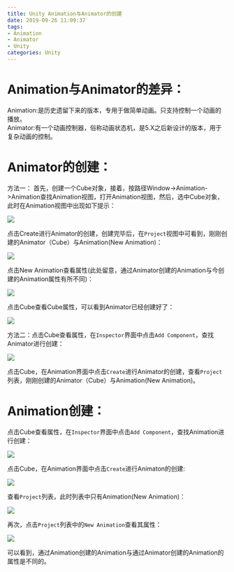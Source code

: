 ```yaml
---
title: Unity Animation与Animator的创建
date: 2019-09-26 11:09:37
tags:
- Animation
- Animator
- Unity
categories: Unity
---
```

# Animation与Animator的差异：

Animation:是历史遗留下来的版本，专用于做简单动画。只支持控制一个动画的播放。<br/>
Animator:有一个动画控制器，俗称动画状态机，是5.X之后新设计的版本，用于复杂动画的控制。

# Animator的创建：

方法一： 首先，创建一个Cube对象，接着，按路径Window->Animation->Animation查找Animation视图，打开Animation视图，然后，选中Cube对象，此时在Animation视图中出现如下提示：

![](https://luhexin.github.io/images/Unity-Animation与Animator的创建/1.png)

点击Create进行Animator的创建，创建完毕后，在`Project`视图中可看到，刚刚创建的Animator（Cube）与Animation(New Animation)：

![](https://luhexin.github.io/images/Unity-Animation与Animator的创建/2.png)

点击New Animation查看属性(此处留意，通过Animator创建的Animation与今创建的Animation属性有所不同)：

![](https://luhexin.github.io/images/Unity-Animation与Animator的创建/3.png)

点击Cube查看Cube属性，可以看到Animator已经创建好了：

![](https://luhexin.github.io/images/Unity-Animation与Animator的创建/4.png)


方法二：点击Cube查看属性，在`Inspector`界面中点击`Add Component`，查找Animator进行创建：

![](https://luhexin.github.io/images/Unity-Animation与Animator的创建/9.png)

点击Cube，在Animation界面中点击`Create`进行Animator的创建，查看`Project`列表，刚刚创建的Animator（Cube）与Animation(New Animation)。

# Animation创建：

点击Cube查看属性，在`Inspector`界面中点击`Add Component`，查找Animation进行创建：

![](https://luhexin.github.io/images/Unity-Animation与Animator的创建/5.png)

点击Cube，在Animation界面中点击`Create`进行Animaton的创建:

![](https://luhexin.github.io/images/Unity-Animation与Animator的创建/6.png)

查看`Project`列表，此时列表中只有Animation(New Animation)：

![](https://luhexin.github.io/images/Unity-Animation与Animator的创建/7.png)

再次，点击`Project`列表中的`New Animation`查看其属性：

![](https://luhexin.github.io/images/Unity-Animation与Animator的创建/8.png)

可以看到，通过Animation创建的Animation与通过Animator创建的Animation的属性是不同的。